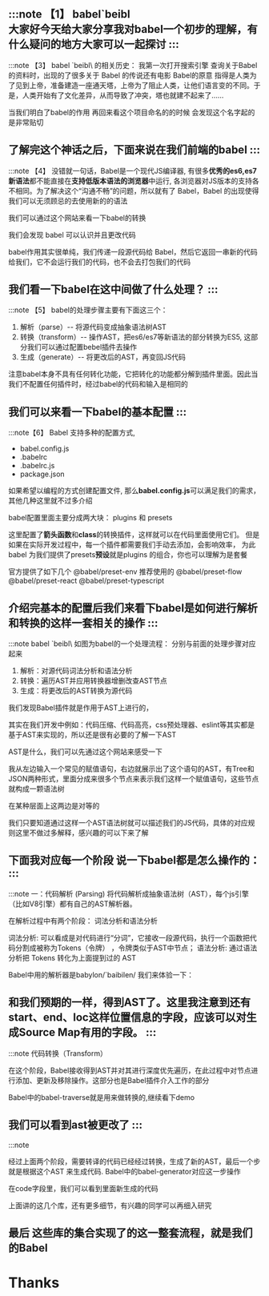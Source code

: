 
:::note 【1】
babel\`beibl\
大家好今天给大家分享我对babel一个初步的理解，有什么疑问的地方大家可以一起探讨
:::
------------------------------------------------------------------
:::note 【3】
babel \`beibl\ 的相关历史：
我第一次打开搜索引擎 查询关于Babel的资料时，出现的了很多关于 Babel 的传说还有电影
Babel的原意 指得是人类为了见到上帝，准备建造一座通天塔，上帝为了阻止人类，让他们语言变的不同。于是，人类开始有了文化差异，从而导致了冲突，塔也就建不起来了……

当我们明白了babel的作用 再回来看这个项目命名的的时候 会发现这个名字起的是非常贴切

了解完这个神话之后，下面来说在我们前端的babel
:::
------------------------------------------------------------------
:::note 【4】
没错就一句话，Babel是一个现代JS编译器, 有很多**优秀的es6,es7新语法**都不能直接在**支持低版本语法的浏览器**中运行, 各浏览器对JS版本的支持各不相同。为了解决这个“沟通不畅”的问题，所以就有了 Babel，Babel 的出现使得我们可以无须顾忌的去使用新的的语法

我们可以通过这个网站来看一下babel的转换

我们会发现 babel 可以认识并且更改代码
 
babel作用其实很单纯，我们传递一段源代码给 Babel，然后它返回一串新的代码给我们，它不会运行我们的代码，也不会去打包我们的代码

我们看一下babel在这中间做了什么处理？
:::
------------------------------------------------------------------
:::note 【5】
babel的处理步骤主要有下面这三个：

1. 解析（parse）-- 将源代码变成抽象语法树AST
2. 转换（transform）-- 操作AST，把es6/es7等新语法的部分转换为ES5, 这部分我们可以通过配置bebel插件去操作
3. 生成（generate）-- 将更改后的AST，再变回JS代码

注意babel本身不具有任何转化功能，它把转化的功能都分解到插件里面。因此当我们不配置任何插件时，经过babel的代码和输入是相同的

我们可以来看一下babel的基本配置
:::
------------------------------------------------------------------
:::note【6】
Babel 支持多种的配置方式,
- babel.config.js
- .babelrc
- .babelrc.js
- package.json

如果希望以编程的方式创建配置文件, 那么**babel.config.js**可以满足我们的需求，其他几种这里就不过多介绍

babel配置里面主要分成两大块：
plugins 和 presets

这里配置了**箭头函数**和**class**的转换插件，这样就可以在代码里面使用它们。
但是如果在实际开发过程中，每一个插件都需要我们手动去添加，会影响效率，
为此 babel 为我们提供了presets**预设**就是plugins 的组合，你也可以理解为是套餐

官方提供了如下几个
@babel/preset-env 推荐使用的
@babel/preset-flow
@babel/preset-react
@babel/preset-typescript

介绍完基本的配置后我们来看下babel是如何进行解析和转换的这样一套相关的操作
:::
------------------------------------------------------------------
:::note
babel \`beibl\ 
如图为babel的一个处理流程：
分别与前面的处理步骤对应起来

1. 解析：对源代码词法分析和语法分析
2. 转换：遍历AST并应用转换器增删改查AST节点
3. 生成：将更改后的AST转换为源代码

我们发现Babel插件就是作用于AST上进行的，

其实在我们开发中例如：代码压缩、代码高亮，css预处理器、eslint等其实都是基于AST来实现的，所以还是很有必要的了解一下AST

AST是什么，我们可以先通过这个网站来感受一下

<!-- 我们可以通过这个网站来感受下AST
它就是一棵'对象树'，用来表示代码的语法结构
AST 是 Babel 转译的核心数据结构，后续的操作都依赖于 AST -->
我从左边输入一个常见的赋值语句，右边就展示出了这个语句的AST，有Tree和JSON两种形式，里面分成来很多个节点来表示我们这样一个赋值语句，这些节点就构成一颗语法树

在某种层面上这两边是对等的

我们只要知道通过这样一个AST语法树就可以描述我们的JS代码，具体的对应规则这里不做过多解释，感兴趣的可以下来了解

下面我对应每一个阶段 说一下babel都是怎么操作的：
:::
------------------------------------------------------------------
:::note
一：代码解析 (Parsing)
将代码解析成抽象语法树（AST），每个js引擎（比如V8引擎）都有自己的AST解析器。

在解析过程中有两个阶段：
词法分析和语法分析

词法分析: 可以看成是对代码进行“分词”，它接收一段源代码，执行一个函数把代码分割成被称为Tokens（令牌） ，令牌类似于AST中节点；
语法分析: 通过语法分析把 Tokens 转化为上面提到过的 AST

Babel中用的解析器是babylon/`baibilen/ 我们来体验一下：

和我们预期的一样，得到AST了。这里我注意到还有start、end、loc这样位置信息的字段，应该可以对生成Source Map有用的字段。
:::
------------------------------------------------------------------
:::note
代码转换（Transform）

在这个阶段，Babel接收得到AST并对其进行深度优先遍历，在此过程中对节点进行添加、更新及移除操作。这部分也是Babel插件介入工作的部分

<!-- 我们转换代码的关键就是根据当前的AST,以我们定义的规则生成新的AST,转换的过程就是生成新AST的过程. -->

Babel中的babel-traverse就是用来做转换的,继续看下demo

<!-- traverse方法是一个遍历方法，path封装了每一个节点，并且还提供容器container，作用域scope这样的字段。提供个更多关于节点的相关的信息，让我们更好的操作节点。 -->
我们可以看到ast被更改了
:::
------------------------------------------------------------------
:::note

经过上面两个阶段，需要转译的代码已经经过转换，生成了新的AST，最后一个步就是根据这个AST 来生成代码. Babel中的babel-generator对应这一步操作

在code字段里，我们可以看到里面新生成的代码

上面讲的这几个库，还有更多细节，有兴趣的同学可以再细入研究

最后 这些库的集合实现了的这一整套流程，就是我们的Babel
------------------------------------------------------------------
# Thanks
